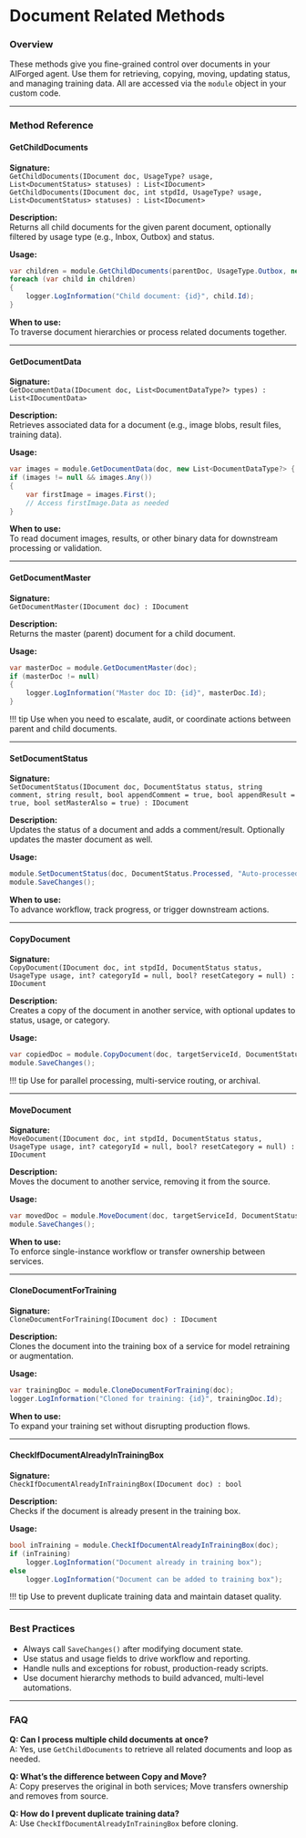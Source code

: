 # Document Related Methods

### Overview

These methods give you fine-grained control over documents in your AIForged agent. Use them for retrieving, copying, moving, updating status, and managing training data. All are accessed via the `module` object in your custom code.

***

### Method Reference

#### GetChildDocuments

**Signature:**  
`GetChildDocuments(IDocument doc, UsageType? usage, List<DocumentStatus> statuses) : List<IDocument>`  
`GetChildDocuments(IDocument doc, int stpdId, UsageType? usage, List<DocumentStatus> statuses) : List<IDocument>`

**Description:**  
Returns all child documents for the given parent document, optionally filtered by usage type (e.g., Inbox, Outbox) and status.

**Usage:**

```csharp
var children = module.GetChildDocuments(parentDoc, UsageType.Outbox, new List<DocumentStatus> { DocumentStatus.Processed });
foreach (var child in children)
{
    logger.LogInformation("Child document: {id}", child.Id);
}
```

**When to use:**  
To traverse document hierarchies or process related documents together.

***

#### GetDocumentData

**Signature:**  
`GetDocumentData(IDocument doc, List<DocumentDataType?> types) : List<IDocumentData>`

**Description:**  
Retrieves associated data for a document (e.g., image blobs, result files, training data).

**Usage:**

```csharp
var images = module.GetDocumentData(doc, new List<DocumentDataType?> { DocumentDataType.Image });
if (images != null && images.Any())
{
    var firstImage = images.First();
    // Access firstImage.Data as needed
}
```

**When to use:**  
To read document images, results, or other binary data for downstream processing or validation.

***

#### GetDocumentMaster

**Signature:**  
`GetDocumentMaster(IDocument doc) : IDocument`

**Description:**  
Returns the master (parent) document for a child document.

**Usage:**

```csharp
var masterDoc = module.GetDocumentMaster(doc);
if (masterDoc != null)
{
    logger.LogInformation("Master doc ID: {id}", masterDoc.Id);
}
```

!!! tip 
    Use when you need to escalate, audit, or coordinate actions between parent and child documents.

***

#### SetDocumentStatus

**Signature:**  
`SetDocumentStatus(IDocument doc, DocumentStatus status, string comment, string result, bool appendComment = true, bool appendResult = true, bool setMasterAlso = true) : IDocument`

**Description:**  
Updates the status of a document and adds a comment/result. Optionally updates the master document as well.

**Usage:**

```csharp
module.SetDocumentStatus(doc, DocumentStatus.Processed, "Auto-processed via custom code", "Extraction complete");
module.SaveChanges();
```

**When to use:**  
To advance workflow, track progress, or trigger downstream actions.

***

#### CopyDocument

**Signature:**  
`CopyDocument(IDocument doc, int stpdId, DocumentStatus status, UsageType usage, int? categoryId = null, bool? resetCategory = null) : IDocument`

**Description:**  
Creates a copy of the document in another service, with optional updates to status, usage, or category.

**Usage:**

```csharp
var copiedDoc = module.CopyDocument(doc, targetServiceId, DocumentStatus.Queued, UsageType.Inbox, null);
module.SaveChanges();
```

!!! tip
    Use for parallel processing, multi-service routing, or archival.

***

#### MoveDocument

**Signature:**  
`MoveDocument(IDocument doc, int stpdId, DocumentStatus status, UsageType usage, int? categoryId = null, bool? resetCategory = null) : IDocument`

**Description:**  
Moves the document to another service, removing it from the source.

**Usage:**

```csharp
var movedDoc = module.MoveDocument(doc, targetServiceId, DocumentStatus.Queued, UsageType.Inbox, null);
module.SaveChanges();
```

**When to use:**  
To enforce single-instance workflow or transfer ownership between services.

***

#### CloneDocumentForTraining

**Signature:**  
`CloneDocumentForTraining(IDocument doc) : IDocument`

**Description:**  
Clones the document into the training box of a service for model retraining or augmentation.

**Usage:**

```csharp
var trainingDoc = module.CloneDocumentForTraining(doc);
logger.LogInformation("Cloned for training: {id}", trainingDoc.Id);
```

**When to use:**  
To expand your training set without disrupting production flows.

***

#### CheckIfDocumentAlreadyInTrainingBox

**Signature:**  
`CheckIfDocumentAlreadyInTrainingBox(IDocument doc) : bool`

**Description:**  
Checks if the document is already present in the training box.

**Usage:**

```csharp
bool inTraining = module.CheckIfDocumentAlreadyInTrainingBox(doc);
if (inTraining)
    logger.LogInformation("Document already in training box");
else
    logger.LogInformation("Document can be added to training box");
```

!!! tip
    Use to prevent duplicate training data and maintain dataset quality.

***

### Best Practices

* Always call `SaveChanges()` after modifying document state.
* Use status and usage fields to drive workflow and reporting.
* Handle nulls and exceptions for robust, production-ready scripts.
* Use document hierarchy methods to build advanced, multi-level automations.

***

### FAQ

**Q: Can I process multiple child documents at once?**  
A: Yes, use `GetChildDocuments` to retrieve all related documents and loop as needed.

**Q: What’s the difference between Copy and Move?**  
A: Copy preserves the original in both services; Move transfers ownership and removes from source.

**Q: How do I prevent duplicate training data?**  
A: Use `CheckIfDocumentAlreadyInTrainingBox` before cloning.

